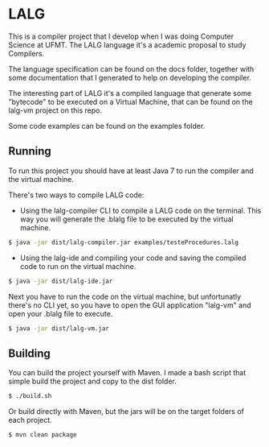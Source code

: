 # LALG
This is a compiler project that I develop when I was doing Computer Science at UFMT. The LALG language it's a academic proposal to study Compilers.

The language specification can be found on the docs folder, together with some documentation that I generated to help on developing the compiler.

The interesting part of LALG it's a compiled language that generate some "bytecode" to be executed on a Virtual Machine, that can be found on the lalg-vm project on this repo.

Some code examples can be found on the examples folder.

## Running
To run this project you should have at least Java 7 to run the compiler and the virtual machine.

There's two ways to compile LALG code:

* Using the lalg-compiler CLI to compile a LALG code on the terminal. This way you will generate the .blalg file to be executed by the virtual machine.
```bash
$ java -jar dist/lalg-compiler.jar examples/testeProcedures.lalg
```
* Using the lalg-ide and compiling your code and saving the compiled code to run on the virtual machine.
```bash
$ java -jar dist/lalg-ide.jar
```

Next you have to run the code on the virtual machine, but unfortunatly there's no CLI yet, so you have to open the GUI application "lalg-vm" and open your .blalg file to execute.
```bash
$ java -jar dist/lalg-vm.jar
```

## Building
You can build the project yourself with Maven. I made a bash script that simple build the project and copy to the dist folder.
```bash
$ ./build.sh
```
Or build directly with Maven, but the jars will be on the target folders of each project.
```bash
$ mvn clean package
```